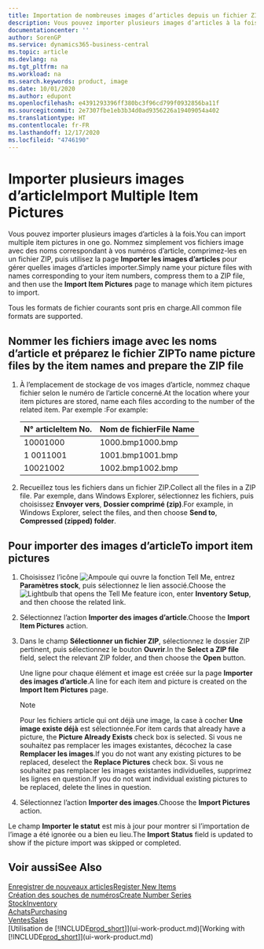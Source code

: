 ```yaml
---
title: Importation de nombreuses images d’articles depuis un fichier ZIP| Microsoft Docs
description: Vous pouvez importer plusieurs images d’articles à la fois. Nommez simplement vos fichiers image avec des noms correspondant à vos numéros d’article, comprimez-les en un fichier zip, puis utilisez la page Importer les images d’articles pour gérer quelles images d’articles importer.
documentationcenter: ''
author: SorenGP
ms.service: dynamics365-business-central
ms.topic: article
ms.devlang: na
ms.tgt_pltfrm: na
ms.workload: na
ms.search.keywords: product, image
ms.date: 10/01/2020
ms.author: edupont
ms.openlocfilehash: e4391293396ff380bc3f96cd799f0932856ba11f
ms.sourcegitcommit: 2e7307fbe1eb3b34d0ad9356226a19409054a402
ms.translationtype: HT
ms.contentlocale: fr-FR
ms.lasthandoff: 12/17/2020
ms.locfileid: "4746190"
---
```

# <a name="import-multiple-item-pictures"></a><span data-ttu-id="c6320-104">Importer plusieurs images d’article</span><span class="sxs-lookup"><span data-stu-id="c6320-104">Import Multiple Item Pictures</span></span>
<span data-ttu-id="c6320-105">Vous pouvez importer plusieurs images d’articles à la fois.</span><span class="sxs-lookup"><span data-stu-id="c6320-105">You can import multiple item pictures in one go.</span></span> <span data-ttu-id="c6320-106">Nommez simplement vos fichiers image avec des noms correspondant à vos numéros d’article, comprimez-les en un fichier ZIP, puis utilisez la page **Importer les images d’articles** pour gérer quelles images d’articles importer.</span><span class="sxs-lookup"><span data-stu-id="c6320-106">Simply name your picture files with names corresponding to your item numbers, compress them to a ZIP file, and then use the **Import Item Pictures** page to manage which item pictures to import.</span></span>

<span data-ttu-id="c6320-107">Tous les formats de fichier courants sont pris en charge.</span><span class="sxs-lookup"><span data-stu-id="c6320-107">All common file formats are supported.</span></span>

## <a name="to-name-picture-files-by-the-item-names-and-prepare-the-zip-file"></a><span data-ttu-id="c6320-108">Nommer les fichiers image avec les noms d’article et préparez le fichier ZIP</span><span class="sxs-lookup"><span data-stu-id="c6320-108">To name picture files by the item names and prepare the ZIP file</span></span>
1. <span data-ttu-id="c6320-109">À l’emplacement de stockage de vos images d’article, nommez chaque fichier selon le numéro de l’article concerné.</span><span class="sxs-lookup"><span data-stu-id="c6320-109">At the location where your item pictures are stored, name each files according to the number of the related item.</span></span> <span data-ttu-id="c6320-110">Par exemple :</span><span class="sxs-lookup"><span data-stu-id="c6320-110">For example:</span></span>

    |<span data-ttu-id="c6320-111">N° article</span><span class="sxs-lookup"><span data-stu-id="c6320-111">Item No.</span></span>|<span data-ttu-id="c6320-112">Nom de fichier</span><span class="sxs-lookup"><span data-stu-id="c6320-112">File Name</span></span>|
    |-|-|
    |<span data-ttu-id="c6320-113">1000</span><span class="sxs-lookup"><span data-stu-id="c6320-113">1000</span></span>|<span data-ttu-id="c6320-114">1000.bmp</span><span class="sxs-lookup"><span data-stu-id="c6320-114">1000.bmp</span></span>|
    |<span data-ttu-id="c6320-115">1 001</span><span class="sxs-lookup"><span data-stu-id="c6320-115">1001</span></span>|<span data-ttu-id="c6320-116">1001.bmp</span><span class="sxs-lookup"><span data-stu-id="c6320-116">1001.bmp</span></span>|
    |<span data-ttu-id="c6320-117">1002</span><span class="sxs-lookup"><span data-stu-id="c6320-117">1002</span></span>|<span data-ttu-id="c6320-118">1002.bmp</span><span class="sxs-lookup"><span data-stu-id="c6320-118">1002.bmp</span></span>|

2. <span data-ttu-id="c6320-119">Recueillez tous les fichiers dans un fichier ZIP.</span><span class="sxs-lookup"><span data-stu-id="c6320-119">Collect all the files in a ZIP file.</span></span> <span data-ttu-id="c6320-120">Par exemple, dans Windows Explorer, sélectionnez les fichiers, puis choisissez **Envoyer vers**, **Dossier comprimé (zip)**.</span><span class="sxs-lookup"><span data-stu-id="c6320-120">For example, in Windows Explorer, select the files, and then choose **Send to**, **Compressed (zipped) folder**.</span></span>     

## <a name="to-import-item-pictures"></a><span data-ttu-id="c6320-121">Pour importer des images d’article</span><span class="sxs-lookup"><span data-stu-id="c6320-121">To import item pictures</span></span>
1. <span data-ttu-id="c6320-122">Choisissez l’icône ![Ampoule qui ouvre la fonction Tell Me](media/ui-search/search_small.png "Dites-moi ce que vous voulez faire"), entrez **Paramètres stock**, puis sélectionnez le lien associé.</span><span class="sxs-lookup"><span data-stu-id="c6320-122">Choose the ![Lightbulb that opens the Tell Me feature](media/ui-search/search_small.png "Tell me what you want to do") icon, enter **Inventory Setup**, and then choose the related link.</span></span>
2. <span data-ttu-id="c6320-123">Sélectionnez l’action **Importer des images d’article**.</span><span class="sxs-lookup"><span data-stu-id="c6320-123">Choose the **Import Item Pictures** action.</span></span>
3. <span data-ttu-id="c6320-124">Dans le champ **Sélectionner un fichier ZIP**, sélectionnez le dossier ZIP pertinent, puis sélectionnez le bouton **Ouvrir**.</span><span class="sxs-lookup"><span data-stu-id="c6320-124">In the **Select a ZIP file** field, select the relevant ZIP folder, and then choose the **Open** button.</span></span>

    <span data-ttu-id="c6320-125">Une ligne pour chaque élément et image est créée sur la page **Importer des images d’article**.</span><span class="sxs-lookup"><span data-stu-id="c6320-125">A line for each item and picture is created on the **Import Item Pictures** page.</span></span>

    > [!NOTE]
    > <span data-ttu-id="c6320-126">Pour les fichiers article qui ont déjà une image, la case à cocher **Une image existe déjà** est sélectionnée.</span><span class="sxs-lookup"><span data-stu-id="c6320-126">For item cards that already have a picture, the **Picture Already Exists** check box is selected.</span></span> <span data-ttu-id="c6320-127">Si vous ne souhaitez pas remplacer les images existantes, décochez la case **Remplacer les images**.</span><span class="sxs-lookup"><span data-stu-id="c6320-127">If you do not want any existing pictures to be replaced, deselect the **Replace Pictures** check box.</span></span> <span data-ttu-id="c6320-128">Si vous ne souhaitez pas remplacer les images existantes individuelles, supprimez les lignes en question.</span><span class="sxs-lookup"><span data-stu-id="c6320-128">If you do not want individual existing pictures to be replaced, delete the lines in question.</span></span>

3. <span data-ttu-id="c6320-129">Sélectionnez l’action **Importer des images**.</span><span class="sxs-lookup"><span data-stu-id="c6320-129">Choose the **Import Pictures** action.</span></span>

<span data-ttu-id="c6320-130">Le champ **Importer le statut** est mis à jour pour montrer si l’importation de l’image a été ignorée ou a bien eu lieu.</span><span class="sxs-lookup"><span data-stu-id="c6320-130">The **Import Status** field is updated to show if the picture import was skipped or completed.</span></span>       

## <a name="see-also"></a><span data-ttu-id="c6320-131">Voir aussi</span><span class="sxs-lookup"><span data-stu-id="c6320-131">See Also</span></span>
[<span data-ttu-id="c6320-132">Enregistrer de nouveaux articles</span><span class="sxs-lookup"><span data-stu-id="c6320-132">Register New Items</span></span>](inventory-how-register-new-items.md)  
[<span data-ttu-id="c6320-133">Création des souches de numéros</span><span class="sxs-lookup"><span data-stu-id="c6320-133">Create Number Series</span></span>](ui-create-number-series.md)  
[<span data-ttu-id="c6320-134">Stock</span><span class="sxs-lookup"><span data-stu-id="c6320-134">Inventory</span></span>](inventory-manage-inventory.md)  
[<span data-ttu-id="c6320-135">Achats</span><span class="sxs-lookup"><span data-stu-id="c6320-135">Purchasing</span></span>](purchasing-manage-purchasing.md)  
[<span data-ttu-id="c6320-136">Ventes</span><span class="sxs-lookup"><span data-stu-id="c6320-136">Sales</span></span>](sales-manage-sales.md)  
<span data-ttu-id="c6320-137">[Utilisation de [!INCLUDE[prod_short](includes/prod_short.md)]](ui-work-product.md)</span><span class="sxs-lookup"><span data-stu-id="c6320-137">[Working with [!INCLUDE[prod_short](includes/prod_short.md)]](ui-work-product.md)</span></span>

